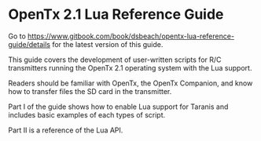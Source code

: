 # OpenTx 2.1 Lua Reference Guide

Go to https://www.gitbook.com/book/dsbeach/opentx-lua-reference-guide/details for the latest version of this guide.

This guide covers the development of user-written scripts for R/C transmitters running the OpenTx 2.1 operating system with the Lua support.

Readers should be familiar with OpenTx, the OpenTx Companion, and know how to transfer files the SD card in the transmitter.

Part I of the guide shows how to enable Lua support for Taranis and includes basic examples of each types of script.

Part II is a reference of the Lua API.



